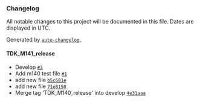### Changelog

All notable changes to this project will be documented in this file. Dates are displayed in UTC.

Generated by [`auto-changelog`](https://github.com/CookPete/auto-changelog).

#### TDK_M141_release

- Develop [`#3`](https://github.com/ElzaJose/TDK_GitFlow/pull/3)
- Add m140 test file [`#1`](https://github.com/ElzaJose/TDK_GitFlow/pull/1)
- add new file [`b5c601e`](https://github.com/ElzaJose/TDK_GitFlow/commit/b5c601ebb2050c3420ac12469595cb9c8ac89c91)
- add new file [`71e8150`](https://github.com/ElzaJose/TDK_GitFlow/commit/71e8150c4ad6c9b85fe7bee3be68b8e6bc9f40c2)
- Merge tag 'TDK_M140_release' into develop [`4e31aaa`](https://github.com/ElzaJose/TDK_GitFlow/commit/4e31aaa2a61421c4aadbc0e95ca501c460709eec)
